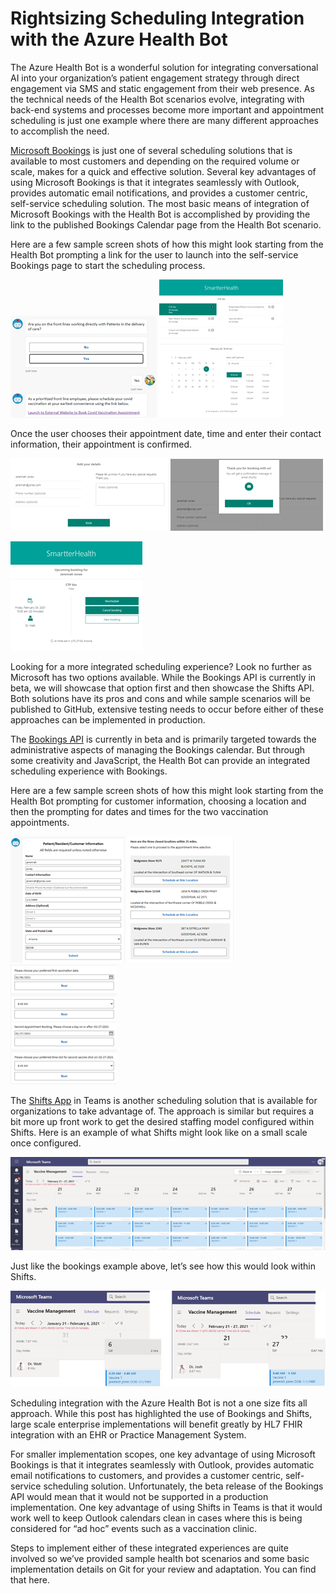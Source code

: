 # Rightsizing Scheduling Integration with the Azure Health Bot
The Azure Health Bot is a wonderful solution for integrating conversational AI into your organization’s patient engagement strategy through direct engagement via SMS and static engagement from their web presence.  As the technical needs of the Health Bot scenarios evolve, integrating with back-end systems and processes become more important and appointment scheduling is just one example where there are many different approaches to accomplish the need.

[Microsoft Bookings](https://docs.microsoft.com/en-us/microsoft-365/bookings/bookings-overview?view=o365-worldwide) is just one of several scheduling solutions that is available to most customers and depending on the required volume or scale, makes for a quick and effective solution.  Several key advantages of using Microsoft Bookings is that it integrates seamlessly with Outlook, provides automatic email notifications, and provides a customer centric, self-service scheduling solution.  The most basic means of integration of Microsoft Bookings with the Health Bot is accomplished by providing the link to the published Bookings Calendar page from the Health Bot scenario.

Here are a few sample screen shots of how this might look starting from the Health Bot prompting a link for the user to launch into the self-service Bookings page to start the scheduling process.

![pic1](./img/picture1.png) ![pic2](./img/picture2.png)

Once the user chooses their appointment date, time and enter their contact information, their appointment is confirmed.

![pic3](./img/picture3.png) ![pic4](./img/picture4.png)

![pic5](./img/picture5.png)

Looking for a more integrated scheduling experience?  Look no further as Microsoft has two options available.   While the Bookings API is currently in beta, we will showcase that option first and then showcase the Shifts API.  Both solutions have its pros and cons and while sample scenarios will be published to GitHub, extensive testing needs to occur before either of these approaches can be implemented in production.

The [Bookings API](https://docs.microsoft.com/en-us/graph/api/resources/booking-api-overview?view=graph-rest-beta) is currently in beta and is primarily targeted towards the administrative aspects of managing the Bookings calendar.  But through some creativity and JavaScript, the Health Bot can provide an integrated scheduling experience with Bookings.

Here are a few sample screen shots of how this might look starting from the Health Bot prompting for customer information, choosing a location and then the prompting for dates and times for the two vaccination appointments.

![pic6](./img/picture6.png) ![pic7](./img/picture7.png) ![pic8](./img/picture8.png)

The [Shifts App](https://docs.microsoft.com/en-us/microsoftteams/expand-teams-across-your-org/shifts/manage-the-shifts-app-for-your-organization-in-teams) in Teams is another scheduling solution that is available for organizations to take advantage of.  The approach is similar but requires a bit more up front work to get the desired staffing model configured within Shifts.  Here is an example of what Shifts might look like on a small scale once configured.

![pic9](./img/picture9.png)

Just like the bookings example above, let’s see how this would look within Shifts.

![pic10](./img/picture10.png) 

Scheduling integration with the Azure Health Bot is not a one size fits all approach.  While this post has highlighted the use of Bookings and Shifts, large scale enterprise implementations will benefit greatly by HL7 FHIR integration with an EHR or Practice Management System.

For smaller implementation scopes, one key advantage of using Microsoft Bookings is that it integrates seamlessly with Outlook, provides automatic email notifications to customers, and provides a customer centric, self-service scheduling solution.  Unfortunately, the beta release of the Bookings API would mean that it would not be supported in a production implementation.  One key advantage of using Shifts in Teams is that it would work well to keep Outlook calendars clean in cases where this is being considered for “ad hoc” events such as a vaccination clinic.

Steps to implement either of these integrated experiences are quite involved so we’ve provided sample health bot scenarios and some basic implementation details on Git for your review and adaptation.  You can find that here. <link to be added>
